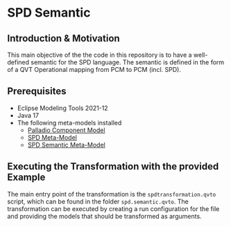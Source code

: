 # SPD Semantic

## Introduction & Motivation

This main objective of the the code in this repository is to have
a well-defined semantic for the SPD language.
The semantic is defined in the form of a QVT Operational mapping from PCM to PCM (incl. SPD).

## Prerequisites

* Eclipse Modeling Tools 2021-12
* Java 17
* The following meta-models installed
  * [Palladio Component Model](https://sdqweb.ipd.kit.edu/eclipse/palladiosimulator/updatesite/releases/)
  * [SPD Meta-Model](https://github.com/PalladioSimulator/Palladio-Addons-SPD-Metamodel)
  * [SPD Semantic Meta-Model](https://github.com/PalladioSimulator/Palladio-Addons-SPD-Metamodel)

## Executing the Transformation with the provided Example

The main entry point of the transformation is the `spdtransformation.qvto` script, which can be found
in the folder `spd.semantic.qvto`. 
The transformation can be executed by creating a run configuration for the file and providing the models that 
should be transformed as arguments.


